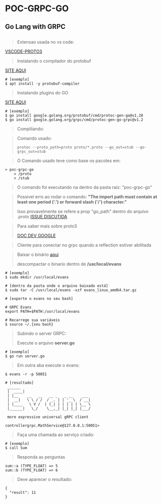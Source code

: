 # POC-GRPC-GO
## Go Lang with GRPC

##

> Extensao usada no vs code:
> 
[VSCODE-PROTO3](https://github.com/zxh0/vscode-proto3)

> Instalando o compilador do protobuf

[SITE AQUI](https://grpc.io/docs/protoc-installation/)
>
~~~shell
# [exemplo]
$ apt install -y protobuf-compiler
~~~
>
>Instalando plugins do GO
>
[SITE AQUI](https://grpc.io/docs/languages/go/quickstart/)

```shell
# [exemplo]
$ go install google.golang.org/protobuf/cmd/protoc-gen-go@v1.28
$ go install google.golang.org/grpc/cmd/protoc-gen-go-grpc@v1.2
```

> Complilando:

> Comando usado: 
> 
> ```protoc --proto_path=proto proto/*.proto --go_out=stub --go-grpc_out=stub```

> O Comando usado teve como base os pacotes em: 
~~~
> poc-grpc-go
    > /proto 
    > /stub
~~~

> O comando foi executando na dentro da pasta raiz: "poc-grpc-go"

> Possivel erro ao rodar o comando: **"The import path must contain at least one period ('.') or forward slash ('/') character."**
>
> Isso provavelmente se refere a prop "go_path" dentro do arquivo .proto
[ISSUE DISCUTIDA](https://github.com/techschool/pcbook-go/issues/3)

> Para saber mais sobre proto3
> 
> [DOC DEV GOOGLE](https://developers.google.com/protocol-buffers/docs/proto3)

> Cliente para conectar no grpc quando a reflection estiver abilitada 

> Baixar o binário [aqui](https://github.com/ktr0731/evans/releases)
> 
> descompactar o binario dentro de **/usr/local/evans**
```shell
# [exemplo]
$ sudo mkdir /usr/local/evans

# [dentro da pasta onde o arquivo baixado está]
$ sudo tar -C /usr/local/evans -xzf evans_linux_amd64.tar.gz

# [exporte o evans no seu bash]

# GRPC Evans
export PATH=$PATH:/usr/local/evans

# Recarrege sua variáveis
$ source ~/.{seu bash}
```

> Subindo o server GRPC:
> 
> Execute o arquivo **server.go**

```shell
# [exemplo]
$ go run server.go
```

> Em outra aba execute o evans:
```shell
$ evans -r -p 50051

# [resultado]
 ______
 |  ____|
 | |__    __   __   __ _   _ __    ___
 |  __|   \ \ / /  / _. | | '_ \  / __|
 | |____   \ V /  | (_| | | | | | \__ \
 |______|   \_/    \__,_| |_| |_| |___/

 more expressive universal gRPC client

controllergrpc.MathService@127.0.0.1:50051>
```

> Faça uma chamada ao serviço criado:
```shell
# [exemplo]
$ call Sum
```
> Responda as perguntas 
~~~shell
sum::a (TYPE_FLOAT) => 5
sum::b (TYPE_FLOAT) => 6
~~~
> Deve aparecer o resultado:
~~~shell
{
  "result": 11
}
~~~